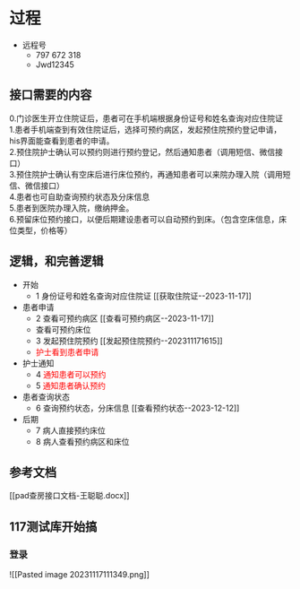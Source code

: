 


# 过程

- 远程号
	- 797 672 318
	- Jwd12345

## 接口需要的内容

0.门诊医生开立住院证后，患者可在手机端根据身份证号和姓名查询对应住院证  
1.患者手机端查到有效住院证后，选择可预约病区，发起预住院预约登记申请，his界面能查看到患者的申请。  
2.预住院护士确认可以预约则进行预约登记，然后通知患者（调用短信、微信接口）  
3.预住院护士确认有空床后进行床位预约，再通知患者可以来院办理入院（调用短信、微信接口）    
4.患者也可自助查询预约状态及分床信息  
5.患者到医院办理入院，缴纳押金。  
6.预留床位预约接口，以便后期建设患者可以自动预约到床。（包含空床信息，床位类型，价格等）

## 逻辑，和完善逻辑

- 开始
	- 1 身份证号和姓名查询对应住院证  [[获取住院证--2023-11-17]]
- 患者申请
	- 2 查看可预约病区  [[查看可预约病区--2023-11-17]]
	- 查看可预约床位  
	- 3 发起预住院预约   [[发起预住院预约--202311171615]]
	- <span style="color: #FF0000;">护士看到患者申请</span>
- 护士通知
	- 4 <span style="color: #FF0000;">通知患者可以预约</span>
	- 5 <span style="color: #FF0000;">通知患者确认预约</span>
- 患者查询状态
	- 6 查询预约状态，分床信息  [[查看预约状态--2023-12-12]]
- 后期
	- 7 病人直接预约床位
	- 8 病人查看预约病区和床位
## 参考文档

[[pad查房接口文档-王聪聪.docx]]


## 117测试库开始搞

### 登录

![[Pasted image 20231117111349.png]]

